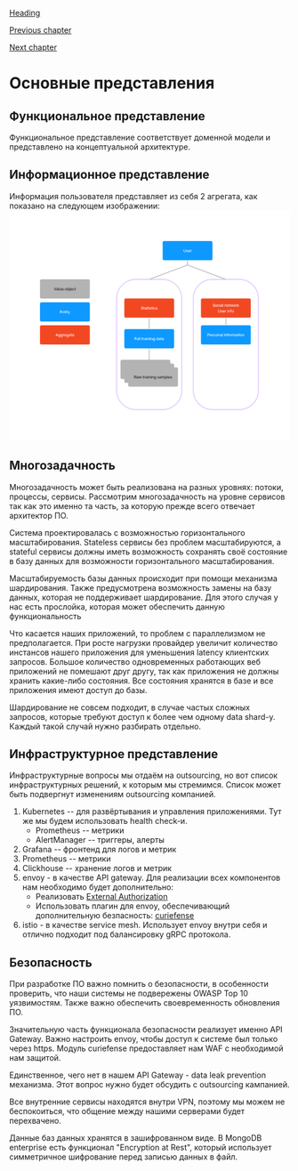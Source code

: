 [Heading](../heading.md)

[Previous chapter](13-basic-architecture.md)

[Next chapter](15-risk-analysis.md)


# Основные представления

## Функциональное представление

Функциональное представление соответствует доменной модели и представлено на концептуальной архитектуре.

## Информационное представление

Информация пользователя представляет из себя 2 агрегата, как показано на следующем изображении:
![User data representation](../data/user-data-representation.png "User data representation")


## Многозадачность

Многозадачность может быть реализована на разных уровнях: потоки, процессы, сервисы.
Рассмотрим многозадачность на уровне сервисов так как это именно та часть, за которую прежде всего отвечает архитектор ПО.

Система проектировалась с возможностью горизонтального масштабирования. Stateless сервисы без проблем масштабируются, а stateful сервисы должны иметь возможность сохранять своё состояние в базу данных для возможности горизонтального масштабирования.

Масштабируемость базы данных происходит при помощи механизма шардирования. Также предусмотрена возможность замены на базу данных, которая не поддерживает шардирование. Для этого случая у нас есть прослойка, которая может обеспечить данную функциональность

Что касается наших приложений, то проблем с параллелизмом не предполагается. При росте нагрузки провайдер увеличит количество инстансов нашего приложения для уменьшения latency клиентских запросов. Большое количество одновременных работающих веб приложений не помешают друг другу, так как приложения не должны хранить какие-либо состояния. Все состояния хранятся в базе и все приложения имеют доступ до базы.

Шардирование не совсем подходит, в случае частых сложных запросов, которые требуют доступ к более чем одному data shard-у. Каждый такой случай нужно разбирать отдельно.



## Инфраструктурное представление

Инфраструктурные вопросы мы отдаём на outsourcing, но вот список инфраструктурных решений, к которым мы стремимся. Список может быть подвергнут изменениям outsourcing компанией.
1. Kubernetes -- для развёртывания и управления приложениями. Тут же мы будем использовать health check-и. 
   * Prometheus -- метрики
   * AlertManager -- триггеры, алерты
1. Grafana -- фронтенд для логов и метрик
1. Prometheus -- метрики
1. Clickhouse -- хранение логов и метрик
1. envoy - в качестве API gateway. Для реализации всех компонентов нам необходимо будет дополнительно:
   * Реализовать [External Authorization](https://www.envoyproxy.io/docs/envoy/latest/intro/arch_overview/security/ext_authz_filter)
   * Использовать плагин для envoy, обеспечивающий дополнительную безпасность: [curiefense](https://www.curiefense.io/)
1. istio - в качестве service mesh. Использует envoy внутри себя и отлично подходит под балансировку gRPC протокола.

## Безопасность

При разработке ПО важно помнить о безопасности, в особенности проверить, что наши системы не подвережены OWASP Top 10 уязвимостям. Также важно обеспечить своевременность обновления ПО.

Значительную часть функционала безопасности реализует именно API Gateway. Важно настроить envoy, чтобы доступ к системе был только через https. Модуль curiefense предоставляет нам WAF с необходимой нам защитой.

Единственное, чего нет в нашем API Gateway - data leak prevention механизма. Этот вопрос нужно будет обсудить с outsourcing кампанией.

Все внутренние сервисы находятся внутри VPN, поэтому мы можем не беспокоиться, что общение между нашими серверами будет перехвачено.

Данные баз данных хранятся в зашифрованном виде. В MongoDB enterprise есть функционал "Encryption at Rest", который использует симметричное шифрование перед записью данных в файл.
